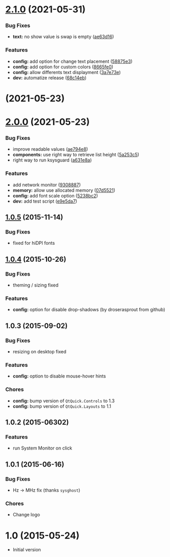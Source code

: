 # [2.1.0](https://github.com/orblazer/plasma-applet-resources-monitor/compare/v2.0.0...v2.1.0) (2021-05-31)


### Bug Fixes

* **text:** no show value is swap is empty ([ae63d16](https://github.com/orblazer/plasma-applet-resources-monitor/commit/ae63d16f75f06c2cccbe549056c27497fbb1a969))


### Features

* **config:** add option for change text placement ([58875e3](https://github.com/orblazer/plasma-applet-resources-monitor/commit/58875e3c1b33aae8fb2d58f41c4c0e44379293c7))
* **config:** add option for custom colors ([8665fe0](https://github.com/orblazer/plasma-applet-resources-monitor/commit/8665fe0cf4b619d2a79b58e2b24a3f195c83b1e6))
* **config:** allow differents text displayment ([3a7e73e](https://github.com/orblazer/plasma-applet-resources-monitor/commit/3a7e73e65ecdade9ba48a02660c8c72013d3a757))
* **dev:** automatize release ([68c14eb](https://github.com/orblazer/plasma-applet-resources-monitor/commit/68c14eb133afb5f4ce02eed626a74113bdedb7d2))



# [](https://github.com/orblazer/plasma-applet-resources-monitor/compare/v2.0.0...v) (2021-05-23)

# [2.0.0](https://github.com/orblazer/plasma-applet-resources-monitor/compare/v1.0.5...v2.0.0) (2021-05-23)

### Bug Fixes

- improve readable values ([ae794e8](https://github.com/orblazer/plasma-applet-resources-monitor/commit/ae794e8c175e5e07140a85c7562b7428a65ce12f))
- **components:** use right way to retrieve list height ([5a253c5](https://github.com/orblazer/plasma-applet-resources-monitor/commit/5a253c55d6d7717d446112e46ca3e3f7d20910c2))
- right way to run ksysguard ([a631e8a](https://github.com/orblazer/plasma-applet-resources-monitor/commit/a631e8a1c6adbdf7c4a9670a6e0631e71d21cf4f))

### Features

- add network monitor ([9308887](https://github.com/orblazer/plasma-applet-resources-monitor/commit/930888729c7c117203145d2eafe44c5ff988cd01))
- **memory:** allow use allocated memory ([07d5521](https://github.com/orblazer/plasma-applet-resources-monitor/commit/07d5521fb9eb5fb3458079482645fc69e73e0655))
- **config:** add font scale option ([5238bc2](https://github.com/orblazer/plasma-applet-resources-monitor/commit/5238bc21832e1261cac5dc442a623a024c1e4c31))
- **dev:** add test script ([e9e5da7](https://github.com/orblazer/plasma-applet-resources-monitor/commit/e9e5da7ccb65aaa93815b9d358cf034e2702054e))

## [1.0.5](https://github.com/orblazer/plasma-applet-resources-monitor/compare/v1.0.4...v1.0.5) (2015-11-14)

### Bug Fixes

- fixed for hiDPI fonts

## [1.0.4](https://github.com/orblazer/plasma-applet-resources-monitor/compare/v1.0.3...v1.0.4) (2015-10-26)

### Bug Fixes

- theming / sizing fixed

### Features

- **config:** option for disable drop-shadows (by droserasprout from github)

## 1.0.3 (2015-09-02)

### Bug Fixes

- resizing on desktop fixed

### Features

- **config:** option to disable mouse-hover hints

### Chores

- **config:** bump version of `QtQuick.Controls` to 1.3
- **config:** bump version of `QtQuick.Layouts` to 1.1

## 1.0.2 (2015-06302)

### Features

- run System Monitor on click

## 1.0.1 (2015-06-16)

### Bug Fixes

- Hz -> MHz fix (thanks `sysghost`)

### Chores

- Change logo

# 1.0 (2015-05-24)

- Initial version
